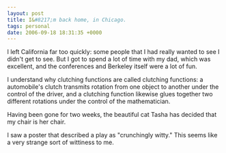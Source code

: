 ```yaml
---
layout: post
title: I&#8217;m back home, in Chicago.
tags: personal
date: 2006-09-18 18:31:35 +0000
---
```


I left California far too quickly: some people that I had really wanted to see I didn't get to see.  But I got to spend a lot of time with my dad, which was excellent, and the conferences and Berkeley itself were a lot of fun.

I understand why clutching functions are called clutching functions: a automobile's clutch transmits rotation from one object to another under the control of the driver, and a clutching function likewise glues together two different rotations under the control of the mathematician.

Having been gone for two weeks, the beautiful cat Tasha has decided that my chair is her chair.

I saw a poster that described a play as "crunchingly witty."  This seems like a very strange sort of wittiness to me.

